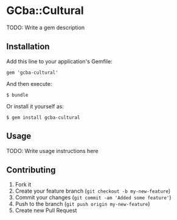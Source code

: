 # GCba::Cultural

TODO: Write a gem description

## Installation

Add this line to your application's Gemfile:

    gem 'gcba-cultural'

And then execute:

    $ bundle

Or install it yourself as:

    $ gem install gcba-cultural

## Usage

TODO: Write usage instructions here

## Contributing

1. Fork it
2. Create your feature branch (`git checkout -b my-new-feature`)
3. Commit your changes (`git commit -am 'Added some feature'`)
4. Push to the branch (`git push origin my-new-feature`)
5. Create new Pull Request
